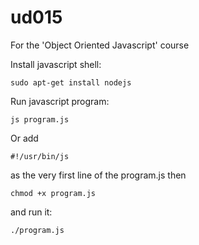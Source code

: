 # ud015

For the 'Object Oriented Javascript' course

Install javascript shell:

	sudo apt-get install nodejs

Run javascript program:

	js program.js
	
Or add
	
	#!/usr/bin/js
	
as the very first line of the program.js
then 

	chmod +x program.js
	
and run it:
	
	./program.js
	
	
